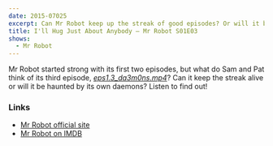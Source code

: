 ```yaml
---
date: 2015-07025
excerpt: Can Mr Robot keep up the streak of good episodes? Or will it be haunted by its own daemons? Listen to find out!
title: I'll Hug Just About Anybody — Mr Robot S01E03
shows:
  - Mr Robot
---
```


Mr Robot started strong with its first two episodes, but what do Sam and Pat think of its third episode, [*eps1.3_da3m0ns.mp4*][s01e03-imdb]? Can it keep the streak alive or will it be haunted by its own daemons? Listen to find out!

### Links

* [Mr Robot official site][mr-robot-usa]
* [Mr Robot on IMDB][mr-robot-imdb]

[s01e03-imdb]:http://www.imdb.com/title/tt4659980/
[mr-robot-imdb]:http://www.imdb.com/title/tt4158110/
[mr-robot-usa]:http://www.usanetwork.com/mrrobot

